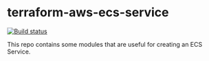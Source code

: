 # terraform-aws-ecs-service

[![Build status](https://badge.buildkite.com/c76499108cb00f2cb853fe8e7bac20158fea3df4dd6bc2da8b.svg)](https://buildkite.com/wellcomecollection/terraform-module-terraform-aws-ecs-service)

This repo contains some modules that are useful for creating an ECS Service.